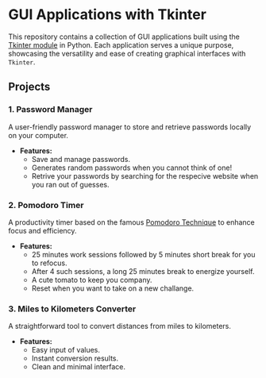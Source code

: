 # GUI Applications with Tkinter

This repository contains a collection of GUI applications built using the [Tkinter module](https://docs.python.org/3/library/tkinter.html) in Python. Each application serves a unique purpose, showcasing the versatility and ease of creating graphical interfaces with `Tkinter`.

## Projects

### 1. Password Manager
A user-friendly password manager to store and retrieve passwords locally on your computer.

- **Features:**
  - Save and manage passwords.
  - Generates random passwords when you cannot think of one!
  - Retrive your passwords by searching for the respecive website when you ran out of guesses.

### 2. Pomodoro Timer
A productivity timer based on the famous [Pomodoro Technique](https://en.wikipedia.org/wiki/Pomodoro_Technique) to enhance focus and efficiency.

- **Features:**
  - 25 minutes work sessions followed by 5 minutes short break for you to refocus.
  - After 4 such sessions, a long 25 minutes break to energize yourself.
  - A cute tomato to keep you company.
  - Reset when you want to take on a new challange.
    

### 3. Miles to Kilometers Converter
A straightforward tool to convert distances from miles to kilometers.

- **Features:**
  - Easy input of values.
  - Instant conversion results.
  - Clean and minimal interface.




